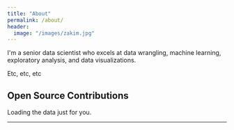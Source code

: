 ```yaml
---
title: "About"
permalink: /about/
header:
  image: "/images/zakim.jpg"
---
```


I'm a senior data scientist who excels at data wrangling, machine learning, exploratory analysis, and data visualizations.

Etc, etc, etc

## Open Source Contributions
<!-- Include the library. -->
<script
  src="https://unpkg.com/github-calendar@latest/dist/github-calendar.min.js"
></script>

<!-- Optionally, include the theme (if you don't want to struggle to write the CSS) -->
<link
   rel="stylesheet"
   href="https://unpkg.com/github-calendar@latest/dist/github-calendar-responsive.css"
/>

<!-- Prepare a container for your calendar. -->
<div class="calendar">
    <!-- Loading stuff -->
    Loading the data just for you.
</div>

<script>
    <!-- GitHubCalendar(".calendar", "AMSKarmajeet"); -->
    // or enable responsive functionality
    GitHubCalendar(".calendar", "AMSKarmajeet", { responsive: true });
</script>

<hr>

